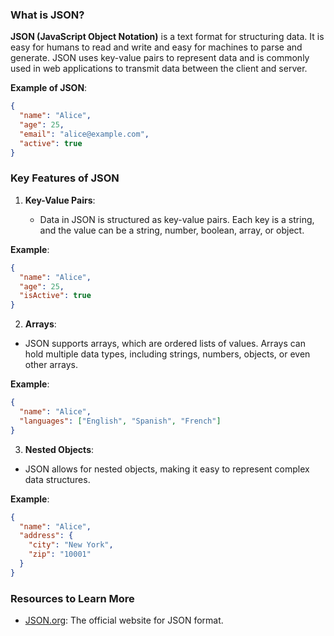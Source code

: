 ### What is JSON?

**JSON (JavaScript Object Notation)** is a text format for structuring data. It is easy for humans to read and write and easy for machines to parse and generate. JSON uses key-value pairs to represent data and is commonly used in web applications to transmit data between the client and server.

**Example of JSON**:
```json
{
  "name": "Alice",
  "age": 25,
  "email": "alice@example.com",
  "active": true
}
```

### Key Features of JSON

1. **Key-Value Pairs**:
    
    - Data in JSON is structured as key-value pairs. Each key is a string, and the value can be a string, number, boolean, array, or object.

**Example**:
```json
{
  "name": "Alice",
  "age": 25,
  "isActive": true
}
```

2. **Arrays**:

- JSON supports arrays, which are ordered lists of values. Arrays can hold multiple data types, including strings, numbers, objects, or even other arrays.

**Example**:
```json
{
  "name": "Alice",
  "languages": ["English", "Spanish", "French"]
}
```

3. **Nested Objects**:

- JSON allows for nested objects, making it easy to represent complex data structures.

**Example**:
```json
{
  "name": "Alice",
  "address": {
    "city": "New York",
    "zip": "10001"
  }
}
```

### Resources to Learn More

- [JSON.org](https://www.json.org/json-en.html): The official website for JSON format.